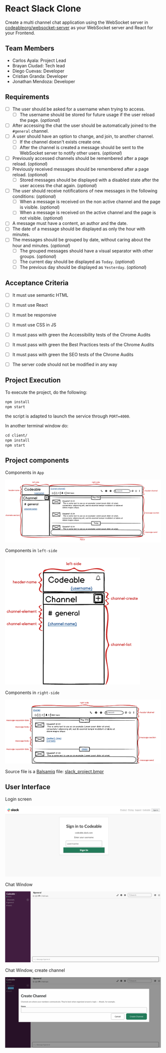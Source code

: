# React Slack Clone

Create a multi channel chat application using the WebSocket server in [codeableorg/websocket-server](https://github.com/codeableorg/websocket-server) as your WebSocket server and React for your Frontend.

## Team Members

- Carlos Ayala: Project Lead
- Brayan Ciudad: Tech lead
- Diego Cuevas: Developer
- Cristian Granda: Developer
- Jonathan Mendoza: Developer


## Requirements

- [ ] The user should be asked for a username when trying to access.
  - [ ] The username should be stored for future usage if the user reload the page. (_optional_)
- [ ] After accessing the chat the user should be automatically joined to the `#general` channel.
- [ ] A user should have an option to change, and join, to another channel.
  - [ ] If the channel doesn't exists create one.
  - [ ] After the channel is created a message should be sent to the WebSocket server to notify other users. (_optional_)
- [ ] Previously accessed channels should be remembered after a page reload. (_optional_)
- [ ] Previously received messages should be remembered after a page reload. (_optional_)
  - [ ] Stored messages should be displayed with a disabled state after the user access the chat again. (_optional_)
- [ ] The user should receive notifications of new messages in the following conditions: (_optional_)
  - [ ] When a message is received on the non active channel and the page is visible. (_optional_)
  - [ ] When a message is received on the active channel and the page is not visible. (_optional_)
- [ ] A message must have a content, an author and the date.
- [ ] The date of a message should be displayed as only the hour with minutes.
- [ ] The messages should be grouped by date, without caring about the hour and minutes. (_optional_)
  - [ ] The grouped messages should have a visual separator with other groups. (_optional_)
  - [ ] The current day should be displayed as `Today`. (_optional_)
  - [ ] The previous day should be displayed as `Yesterday`. (_optional_)

## Acceptance Criteria

- [ ] It must use semantic HTML
- [ ] It must use React
- [ ] It must be responsive
- [ ] It must use CSS in JS
- [ ] It must pass with green the Accessibility tests of the Chrome Audits
- [ ] It must pass with green the Best Practices tests of the Chrome Audits
- [ ] It must pass with green the SEO tests of the Chrome Audits
- [ ] The server code should not be modified in any way


## Project Execution

To execute the project, do the following:
```
npm install
npm start
```
the script is adapted to launch the service through `PORT=4000`.

In another terminal window do:
```
cd client/
npm install
npm start
```

## Project components

Components in `App`

![App window](./client/documentation/images/components_main.png)

Components in `left-side`

![left side component](./client/documentation/images/components_left_side.png)

Components in `right-side`

![right side component](./client/documentation/images/components_right_side.png)

Source file is a [Balsamiq](https://balsamiq.com/) file: [slack_project.bmpr](./client/documentation/slack_project.bmpr)

## User Interface

Login screen

![Login screen](./client/documentation/images/01login.png)

Chat Window

![Chat window](./client/documentation/images/02chat.png)

Chat Window, create channel

![Chat window - create channel](./client/documentation/images/03chat.png)